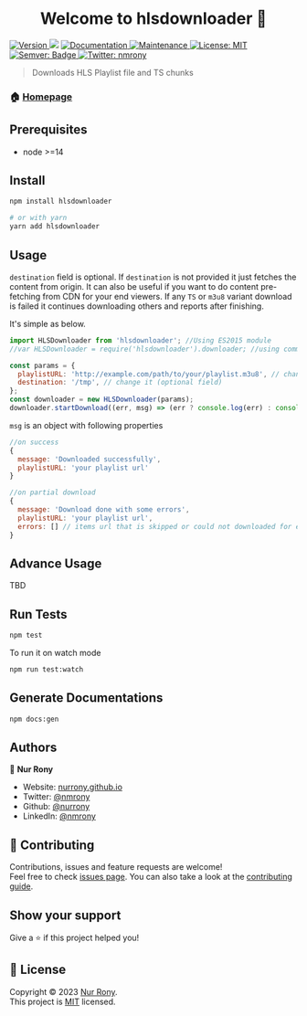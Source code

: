 <h1 align="center">Welcome to hlsdownloader 👋</h1>
<p>
  <a href="https://www.npmjs.com/package/hlsdownloader" target="_blank">
    <img alt="Version" src="https://img.shields.io/npm/v/hlsdownloader.svg">
  </a>
  <img src="https://img.shields.io/badge/node-%3E%3D14-blue.svg" />
  <a href="https://github.com/nurrony/hlsdownloader#readme" target="_blank">
    <img alt="Documentation" src="https://img.shields.io/badge/documentation-yes-brightgreen.svg" />
  </a>
  <a href="https://github.com/nurrony/hlsdownloader/graphs/commit-activity" target="_blank">
    <img alt="Maintenance" src="https://img.shields.io/badge/Maintained%3F-yes-green.svg" />
  </a>
  <a href="https://github.com/nurrony/hlsdownloader/blob/master/LICENSE" target="_blank">
    <img alt="License: MIT" src="https://img.shields.io/github/license/nurrony/hlsdownloader" />
  </a>
  <a href="https://img.shields.io/badge/%20%20%F0%9F%93%A6%F0%9F%9A%80-semantic--release-e10079" target="_blank">
    <img alt="Semver: Badge" src="https://img.shields.io/badge/%20%20%F0%9F%93%A6%F0%9F%9A%80-semantic--release-e10079" />
  </a>
  <a href="https://twitter.com/nmrony" target="_blank">
    <img alt="Twitter: nmrony" src="https://img.shields.io/twitter/follow/nmrony.svg?style=social" />
  </a>

</p>

> Downloads HLS Playlist file and TS chunks

### 🏠 [Homepage](https://nurrony.github.io/hlsdownloader)

## Prerequisites

- node >=14

## Install

```sh
npm install hlsdownloader

# or with yarn
yarn add hlsdownloader
```

## Usage

`destination` field is optional. If `destination` is not provided it just fetches the content from origin.
It can also be useful if you want to do content pre-fetching from CDN for your end viewers. If any `TS` or `m3u8`
variant download is failed it continues downloading others and reports after finishing.

It's simple as below.

```js
import HLSDownloader from 'hlsdownloader'; //Using ES2015 module
//var HLSDownloader = require('hlsdownloader').downloader; //using commonJS module

const params = {
  playlistURL: 'http://example.com/path/to/your/playlist.m3u8', // change it
  destination: '/tmp', // change it (optional field)
};
const downloader = new HLSDownloader(params);
downloader.startDownload((err, msg) => (err ? console.log(err) : console.log(msg)));
```

`msg` is an object with following properties

```js
//on success
{
  message: 'Downloaded successfully',
  playlistURL: 'your playlist url'
}

//on partial download
{
  message: 'Download done with some errors',
  playlistURL: 'your playlist url',
  errors: [] // items url that is skipped or could not downloaded for error
}
```

## Advance Usage

TBD

## Run Tests

```sh
npm test
```

To run it on watch mode

```sh
npm run test:watch
```

## Generate Documentations

```sh
npm docs:gen
```

## Authors

👤 **Nur Rony**

- Website: [nurrony.github.io](https://nurrony.github.io)
- Twitter: [@nmrony](https://twitter.com/nmrony)
- Github: [@nurrony](https://github.com/nurrony)
- LinkedIn: [@nmrony](https://linkedin.com/in/nmrony)

## 🤝 Contributing

Contributions, issues and feature requests are welcome!<br />Feel free to check [issues page](https://github.com/nurrony/hlsdownloader/issues). You can also take a look at the [contributing guide](https://github.com/nurrony/hlsdownloader/blob/master/CONTRIBUTING.md).

## Show your support

Give a ⭐️ if this project helped you!

## 📝 License

Copyright © 2023 [Nur Rony](https://github.com/nurrony).<br />
This project is [MIT](https://github.com/nurrony/hlsdownloader/blob/master/LICENSE) licensed.
